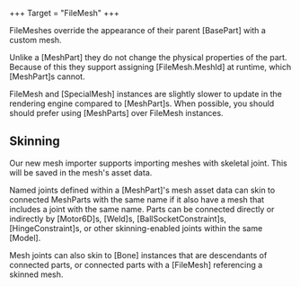 +++
Target = "FileMesh"
+++

FileMeshes override the appearance of their parent [BasePart] with a custom mesh.

Unlike a [MeshPart] they do not change the physical properties of the part. Because of this they support assigning [FileMesh.MeshId] at runtime, which [MeshPart]s cannot.

FileMesh and [SpecialMesh] instances are slightly slower to update in the rendering engine compared to [MeshPart]s. When possible, you should should prefer using [MeshParts] over FileMesh instances.

## Skinning

Our new mesh importer supports importing meshes with skeletal joint. This will be saved in the mesh's asset data.

Named joints defined within a [MeshPart]'s mesh asset data can skin to connected MeshParts with the same name if it also have a mesh that includes a joint with the same name. Parts can be connected directly or indirectly by [Motor6D]s, [Weld]s, [BallSocketConstraint]s, [HingeConstraint]s, or other skinning-enabled joints within the same [Model].

Mesh joints can also skin to [Bone] instances that are descendants of connected parts, or connected parts with a [FileMesh] referencing a skinned mesh.
